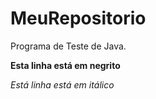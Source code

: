 # MeuRepositorio
 Programa de Teste de Java.

 **Esta linha está em negrito**

 *Está linha está em itálico*
